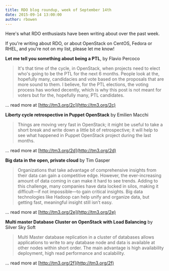 ```yaml
---
title: RDO blog roundup, week of September 14th
date: 2015-09-14 13:00:00
author: rbowen
---
```


Here's what RDO enthusiasts have been writing about over the past week.

If you're writing about RDO, or about OpenStack on CentOS, Fedora or RHEL, and you're not on my list, please let me know!

**Let me tell you something about being a PTL**, by Flavio Percoco

> It's that time of the cycle, in OpenStack, when projects need to elect who's going to be the PTL for the next 6 months. People look at the, hopefully many, candidacies and vote based on the proposals that are more sound to them. I believe, for the PTL elections, the voting process has worked decently, which is why this post is not meant for voters but for the, hopefully many, PTL candidates.

... read more at [http://tm3.org/2c](http://tm3.org/2c)

**Liberty cycle retrospective in Puppet OpenStack** by Emilien Macchi

> Things are moving very fast in OpenStack; it might be useful to take a short break and write down a little bit of retrospective; it will help to see what happened in Puppet OpenStack project during the last months.

... read more at [http://tm3.org/2d](http://tm3.org/2d)

**Big data in the open, private cloud** by Tim Gasper

> Organizations that take advantage of comprehensive insights from their data can gain a competitive edge. However, the ever-increasing amount of data coming in can make it hard to see trends. Adding to this challenge, many companies have data locked in silos, making it difficult—if not impossible—to gain critical insights. Big data technologies like Hadoop can help unify and organize data, but getting fast, meaningful insight still isn’t easy.

... read more at [http://tm3.org/2e](http://tm3.org/2e)

**Multi master Database Cluster on OpenStack with Load Balancing** by Silver Sky Soft

> Multi Master database replication in a cluster of databases allows applications to write to any database node and data is available at other nodes within short order. The main advantage is high availability deployment, high read performance and  scalability.

... read more at [http://tm3.org/2f](http://tm3.org/2f)


